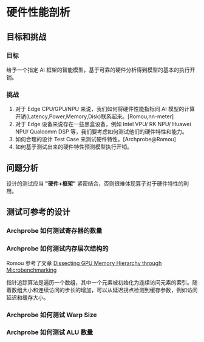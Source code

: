 # 硬件性能剖析

## 目标和挑战

### 目标

给予一个指定 AI 框架的智能模型，基于可靠的硬件分析得到模型的基本的执行开销。

### 挑战

1. 对于 Edge CPU/GPU/NPU 来说，我们如何将硬件性能指标同 AI 模型的计算开销(Latency,Power,Memory,Disk)联系起来。[Romou,nn-meter]
2. 对于 Edge 设备来说存在一些黑盒设备，例如 Intel VPU/ RK NPU/ Huawei NPU/ Qualcomm DSP 等，我们要考虑如何测试他们的硬件特性和能力。
3. 如何合理的设计 Test Case 来测试硬件特性。[Archprobe@Romou]
4. 如何基于测试出来的硬件特性预测模型执行开销。

## 问题分析

设计的测试应当 **"硬件+框架"** 紧密结合，否则很难体现算子对于硬件特性的利用。

## 测试可参考的设计

### Archprobe 如何测试寄存器的数量

### Archprobe 如何测试内存层次结构的

Romou 参考了文章 [Dissecting GPU Memory Hierarchy through Microbenchmarking](https://arxiv.org/abs/1509.02308)

指针追踪算法是遍历一个数组，其中一个元素被初始化为连续访问元素的索引。随着数组大小和连续访问的步长的增加，可以从延迟拐点检测到缓存参数，例如访问延迟和缓存大小。

### Archprobe 如何测试 Warp Size

### Archprobe 如何测试 ALU 数量
